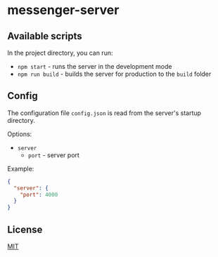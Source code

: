 # messenger-server

## Available scripts

In the project directory, you can run:

- `npm start` - runs the server in the development mode
- `npm run build` - builds the server for production to the `build` folder

## Config

The configuration file `config.json` is read from the server's startup directory.

Options:

- `server`
  - `port` - server port

Example:

```json
{
  "server": {
    "port": 4000
  }
}
```

## License

[MIT](./LICENSE)
